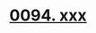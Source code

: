 # [0094. xxx](https://github.com/Tdahuyou/TNotes.react/tree/main/0094.%20xxx)

<!-- region:toc -->

<!-- endregion:toc -->
